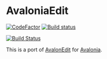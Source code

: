 # AvaloniaEdit

[![CodeFactor](https://www.codefactor.io/repository/github/AvaloniaUI/avaloniaedit/badge)](https://www.codefactor.io/repository/github/avaloniaui/avaloniaedit)
[![Build status](https://ci.appveyor.com/api/projects/status/lenhoi4vlx8ly3f5/branch/master?svg=true)](https://ci.appveyor.com/project/avaloniaui/avaloniaedit)


[![Build Status](https://travis-ci.org/AvaloniaUI/AvaloniaEdit.svg?branch=master)](https://travis-ci.org/AvaloniaUI/AvaloniaEdit)

This is a port of [AvalonEdit](https://github.com/icsharpcode/AvalonEdit) for [Avalonia](https://github.com/AvaloniaUI/Avalonia).


